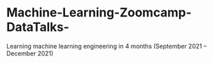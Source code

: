 # Machine-Learning-Zoomcamp-DataTalks-
Learning machine learning engineering in 4 months (September 2021 – December 2021)
